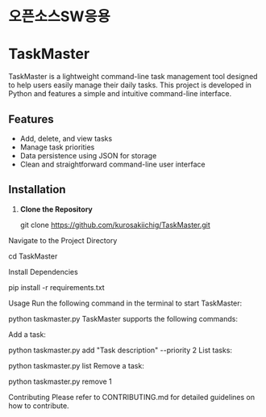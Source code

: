 # 오픈소스SW응용
# TaskMaster

TaskMaster is a lightweight command-line task management tool designed to help users easily manage their daily tasks. This project is developed in Python and features a simple and intuitive command-line interface.

## Features

- Add, delete, and view tasks
- Manage task priorities
- Data persistence using JSON for storage
- Clean and straightforward command-line user interface

## Installation

1. **Clone the Repository**
  
   git clone https://github.com/kurosakiichig/TaskMaster.git

Navigate to the Project Directory

cd TaskMaster

Install Dependencies

pip install -r requirements.txt

Usage
Run the following command in the terminal to start TaskMaster:


python taskmaster.py
TaskMaster supports the following commands:

Add a task:


python taskmaster.py add "Task description" --priority 2
List tasks:


python taskmaster.py list
Remove a task:


python taskmaster.py remove 1

Contributing
Please refer to CONTRIBUTING.md for detailed guidelines on how to contribute.
